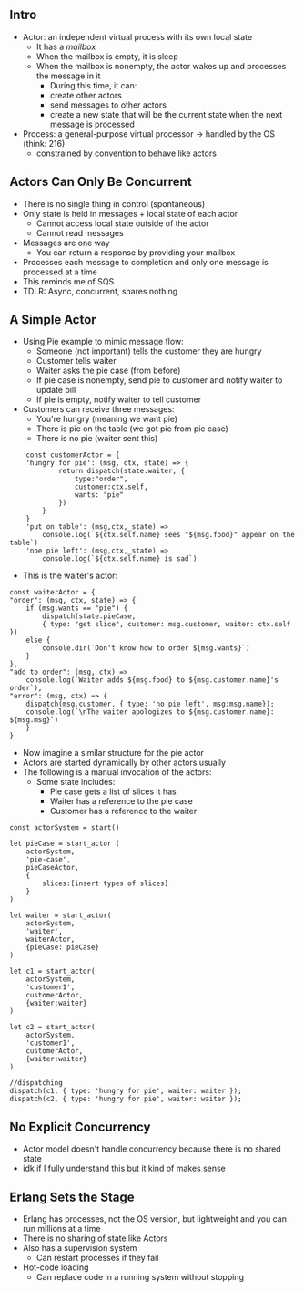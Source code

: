 ## Intro
* Actor: an independent virtual process with its own local state
	* It has a *mailbox*
	* When the mailbox is empty, it is sleep
	* When the mailbox is nonempty, the actor wakes up and processes the message in it
		* During this time, it can:
		* create other actors
		* send messages to other actors
		* create a new state that will be the current state when the next message is processed
* Process: a general-purpose virtual processor -> handled by the OS (think: 216)
	* constrained by convention to behave like actors
## Actors Can Only Be Concurrent
* There is no single thing in control (spontaneous)
* Only state is held in messages + local state of each actor
	* Cannot access local state outside of the actor
	* Cannot read messages 
* Messages are one way
	* You can return a response by providing your mailbox
* Processes each message to completion and only one message is processed at a time
* This reminds me of SQS
* TDLR: Async, concurrent, shares nothing
## A Simple Actor
* Using Pie example to mimic message flow:
	* Someone (not important) tells the customer they are hungry
	* Customer tells waiter
	* Waiter asks the pie case (from before)
	* If pie case is nonempty, send pie to customer and notify waiter to update bill
	* If pie is empty, notify waiter to tell customer
* Customers can receive three messages:
	* You're hungry (meaning we want pie)
	* There is pie on the table (we got pie from pie case)
	* There is no pie (waiter sent this)
```
	const customerActor = {
	'hungry for pie': (msg, ctx, state) => {
			return dispatch(state.waiter, {
				type:"order",
				customer:ctx.self,
				wants: "pie"
			})
		}
	}
	'put on table': (msg,ctx,_state) => 
		console.log(`${ctx.self.name} sees "${msg.food}" appear on the table`)
	'noe pie left': (msg,ctx,_state) => 
		console.log(`${ctx.self.name} is sad`)
```
* This is the waiter's actor:
```
const waiterActor = {  
"order": (msg, ctx, state) => {
	if (msg.wants == "pie") {
		dispatch(state.pieCase,
		{ type: "get slice", customer: msg.customer, waiter: ctx.self }) 
	else {
		console.dir(`Don't know how to order ${msg.wants}`)
	}
},
"add to order": (msg, ctx) =>
	console.log(`Waiter adds ${msg.food} to ${msg.customer.name}'s order`),
"error": (msg, ctx) => {
	dispatch(msg.customer, { type: 'no pie left', msg:msg.name});
	console.log(`\nThe waiter apologizes to ${msg.customer.name}: ${msg.msg}`)
	}
}
```
* Now imagine a similar structure for the pie actor
* Actors are started dynamically by other actors usually
* The following is a manual invocation of the actors:
	* Some state includes:
		* Pie case gets a list of slices it has
		* Waiter has a reference to the pie case
		* Customer has a reference to the waiter
```
const actorSystem = start()

let pieCase = start_actor (
	actorSystem,
	'pie-case',
	pieCaseActor,
	{
		slices:[insert types of slices]
	}
)

let waiter = start_actor(
	actorSystem,
	'waiter',
	waiterActor,
	{pieCase: pieCase}
)

let c1 = start_actor(
	actorSystem, 
	'customer1', 
	customerActor, 
	{waiter:waiter}
)

let c2 = start_actor(
	actorSystem, 
	'customer1', 
	customerActor, 
	{waiter:waiter}
)

//dispatching 
dispatch(c1, { type: 'hungry for pie', waiter: waiter });
dispatch(c2, { type: 'hungry for pie', waiter: waiter });
```

## No Explicit Concurrency
* Actor model doesn't handle concurrency because there is no shared state
* idk if I fully understand this but it kind of makes sense
## Erlang Sets the Stage
* Erlang has processes, not the OS version, but lightweight and you can run millions at a time
* There is no sharing of state like Actors
* Also has a supervision system
	* Can restart processes if they fail
* Hot-code loading
	* Can replace code in a running system without stopping